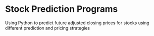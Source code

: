 # Stock Prediction Programs

Using Python to predict future adjusted closing prices for stocks using different prediction and pricing strategies
